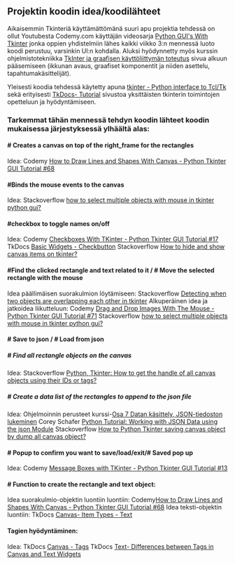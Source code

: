 ## Projektin koodin idea/koodilähteet

Aikaisemmin Tkinteriä käyttämättömänä suuri apu projektia tehdessä on ollut Youtubesta Codemy.com käyttäjän videosarja [Python GUI's With Tkinter](https://www.youtube.com/watch?v=yQSEXcf6s2I&list=PLCC34OHNcOtoC6GglhF3ncJ5rLwQrLGnV) jonka oppien yhdistelmiin lähes kaikki viikko 3:n mennessä luoto koodi perustuu, varsinkin UI:n kohdalla. 
Aluksi hyödynnetty myös kurssin ohjelmistotekniikka [TkInter ja graafisen käyttöliittymän toteutus](https://ohjelmistotekniikka-hy.github.io/python/tkinter) sivua alkuun pääsemiseen (ikkunan avaus, graafiset komponentit ja niiden asettelu, tapahtumakäsittelijät).

Yleisesti koodia tehdessä käytetty apuna [tkinter - Python interface to Tcl/Tk](https://docs.python.org/3/library/tkinter.html#module-tkinter) sekä erityisesti [TkDocs- Tutorial](https://tkdocs.com/tutorial/index.html) sivustoa yksittäisten tkinterin toimintojen opetteluun ja hyödyntämiseen.

### Tarkemmat tähän mennessä tehdyn koodin lähteet koodin mukaisessa järjestyksessä ylhäältä alas:

#### # Creates a canvas on top of the right_frame for the rectangles
Idea: Codemy [How to Draw Lines and Shapes With Canvas - Python Tkinter GUI Tutorial #68](https://www.youtube.com/watch?v=HrK9Kmz3_9A&t=346s)

#### #Binds the mouse events to the canvas
Idea: Stackoverflow [how to select multiple objects with mouse in tkinter python gui?](https://stackoverflow.com/questions/15738617/how-to-select-multiple-objects-with-mouse-in-tkinter-python-gui)

#### #checkbox to toggle names on/off
Idea: Codemy [Checkboxes With TKinter - Python Tkinter GUI Tutorial #17](https://www.youtube.com/watch?v=4IsLwwb_yDs)
 TkDocs [Basic Widgets - Checkbutton](https://tkdocs.com/tutorial/widgets.html#checkbutton)
 Stackoverflow [How to hide and show canvas items on tkinter?](https://stackoverflow.com/questions/53499669/how-to-hide-and-show-canvas-items-on-tkinter)

#### #Find the clicked rectangle and text related to it / # Move the selected rectangle with the mouse
Idea päällimäisen suorakulmion löytämiseen: Stackoverflow  [Detecting when two objects are overlapping each other in tkinter](https://stackoverflow.com/questions/63442273/detecting-when-two-objects-are-overlapping-each-other-in-tkinter)
Alkuperäinen idea ja jatkoidea liikutteluun: Codemy [Drag and Drop Images With The Mouse - Python Tkinter GUI Tutorial #71](https://www.youtube.com/watch?v=Z4zePg2M5H8)
Stackoverflow [how to select multiple objects with mouse in tkinter python gui?](https://stackoverflow.com/questions/15738617/how-to-select-multiple-objects-with-mouse-in-tkinter-python-gui)

#### # Save to json / # Load from json
##### # Find all rectangle objects on the canvas
Idea: Stackoverflow [ Python, Tkinter: How to get the handle of all canvas objects using their IDs or tags?](https://stackoverflow.com/questions/34944935/python-tkinter-how-to-get-the-handle-of-all-canvas-objects-using-their-ids-or)
##### # Create a data list of the rectangles to append to the json file
Idea: Ohjelmoinnin perusteet kurssi-[Osa 7 Datan käsittely, JSON-tiedoston lukeminen](https://ohjelmointi-22.mooc.fi/osa-7/4-datan-kasittely)
Corey Schafer [Python Tutorial: Working with JSON Data using the json Module](https://www.youtube.com/watch?v=9N6a-VLBa2I&t=1059s)
Stackoverflow [How to Python Tkinter saving canvas object by dump all canvas object?](https://stackoverflow.com/questions/63025797/how-to-python-tkinter-saving-canvas-object-by-dump-all-canvas-object)
#### # Popup to confirm you want to save/load/exit/# Saved pop up
Idea: Codemy [Message Boxes with TKinter - Python Tkinter GUI Tutorial #13](https://www.youtube.com/watch?v=S3AaSwpb5GE)

#### # Function to create the rectangle and text object:
Idea suorakulmio-objektin luontiin luontiin: Codemy[How to Draw Lines and Shapes With Canvas - Python Tkinter GUI Tutorial #68](https://www.youtube.com/watch?v=HrK9Kmz3_9A&t=346s)
Idea teksti-objektin luontiin: TkDocs [Canvas- Item Types - Text](https://tkdocs.com/tutorial/canvas.html)

#### Tagien hyödyntäminen:
Idea:  TkDocs [Canvas - Tags](https://tkdocs.com/tutorial/canvas.html)
TkDocs [Text- Differences between Tags in Canvas and Text Widgets](https://tkdocs.com/tutorial/text.html)

